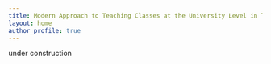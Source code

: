 ```yaml
---
title: Modern Approach to Teaching Classes at the University Level in Theoretical Computer Science
layout: home
author_profile: true
---
```


under construction


